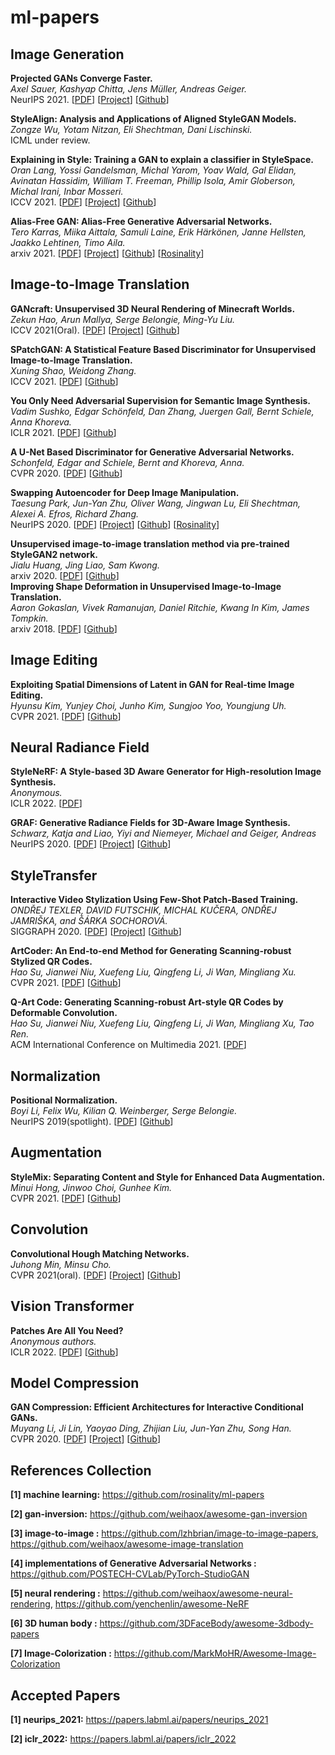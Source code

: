 # ml-papers

## Image Generation

**Projected GANs Converge Faster.**<br>
*Axel Sauer, Kashyap Chitta, Jens Müller, Andreas Geiger.*<br>
NeurIPS 2021. [[PDF](https://arxiv.org/abs/2111.01007)] [[Project](https://sites.google.com/view/projected-gan/)] [[Github](https://github.com/autonomousvision/projected_gan)] 

**StyleAlign: Analysis and Applications of Aligned StyleGAN Models.**<br>
*Zongze Wu, Yotam Nitzan, Eli Shechtman, Dani Lischinski.*<br>
ICML under review.

**Explaining in Style: Training a GAN to explain a classifier in StyleSpace.**<br>
*Oran Lang, Yossi Gandelsman, Michal Yarom, Yoav Wald, Gal Elidan, Avinatan Hassidim, William T. Freeman, Phillip Isola, Amir Globerson, Michal Irani, Inbar Mosseri.*<br>
ICCV 2021. [[PDF](https://arxiv.org/abs/2104.13369)] [[Project](https://explaining-in-style.github.io/)] [[Github](https://github.com/google/explaining-in-style)] 

**Alias-Free GAN: Alias-Free Generative Adversarial Networks.**<br>
*Tero Karras, Miika Aittala, Samuli Laine, Erik Härkönen, Janne Hellsten, Jaakko Lehtinen, Timo Aila.*<br>
arxiv 2021. [[PDF](https://arxiv.org/abs/2106.12423)] [[Project](https://nvlabs.github.io/alias-free-gan/)] [[Github](https://github.com/NVlabs/alias-free-gan)] [[Rosinality](https://github.com/rosinality/alias-free-gan-pytorch)] 


## Image-to-Image Translation

**GANcraft: Unsupervised 3D Neural Rendering of Minecraft Worlds.**<br>
*Zekun Hao, Arun Mallya, Serge Belongie, Ming-Yu Liu.*<br>
ICCV 2021(Oral). [[PDF](https://arxiv.org/abs/2104.07659)] [[Project](https://nvlabs.github.io/GANcraft/)] [[Github](https://github.com/NVlabs/imaginaire)] 

**SPatchGAN: A Statistical Feature Based Discriminator for Unsupervised Image-to-Image Translation.**<br>
*Xuning Shao, Weidong Zhang.*<br>
ICCV 2021. [[PDF](https://arxiv.org/abs/2103.16219)] [[Github](https://github.com/NetEase-GameAI/SPatchGAN)] 

**You Only Need Adversarial Supervision for Semantic Image Synthesis.**<br>
*Vadim Sushko, Edgar Schönfeld, Dan Zhang, Juergen Gall, Bernt Schiele, Anna Khoreva.*<br>
ICLR 2021. [[PDF](https://arxiv.org/abs/2012.04781)] [[Github](https://github.com/boschresearch/OASIS)] 

**A U-Net Based Discriminator for Generative Adversarial Networks.**<br>
*Schonfeld, Edgar and Schiele, Bernt and Khoreva, Anna.*<br>
CVPR 2020. [[PDF](https://arxiv.org/abs/2002.12655)] [[Github](https://github.com/boschresearch/unetgan)] 

**Swapping Autoencoder for Deep Image Manipulation.**<br>
*Taesung Park, Jun-Yan Zhu, Oliver Wang, Jingwan Lu, Eli Shechtman, Alexei A. Efros, Richard Zhang.*<br>
NeurIPS 2020. [[PDF](https://arxiv.org/abs/2007.00653)] [[Project](https://taesung.me/SwappingAutoencoder/)] [[Github](https://github.com/taesungp/swapping-autoencoder-pytorch)] [[Rosinality](https://github.com/rosinality/swapping-autoencoder-pytorch)] 

**Unsupervised image-to-image translation method via pre-trained StyleGAN2 network.**<br>
*Jialu Huang, Jing Liao, Sam Kwong.*<br>
arxiv 2020. [[PDF](https://arxiv.org/abs/2010.05713)] [[Github](https://github.com/HideUnderBush/UI2I_via_StyleGAN2)]  
**Improving Shape Deformation in Unsupervised Image-to-Image Translation.**<br>
*Aaron Gokaslan, Vivek Ramanujan, Daniel Ritchie, Kwang In Kim, James Tompkin.*<br>
arxiv 2018. [[PDF](https://arxiv.org/abs/1808.04325)] [[Github](https://github.com/brownvc/ganimorph)] 


## Image Editing

**Exploiting Spatial Dimensions of Latent in GAN for Real-time Image Editing.**<br>
*Hyunsu Kim, Yunjey Choi, Junho Kim, Sungjoo Yoo, Youngjung Uh.*<br>
CVPR 2021. [[PDF](https://arxiv.org/abs/2104.14754)] [[Github](https://github.com/naver-ai/StyleMapGAN)] 


## Neural Radiance Field

**StyleNeRF: A Style-based 3D Aware Generator for High-resolution Image Synthesis.**<br>
*Anonymous.*<br>
ICLR 2022. [[PDF](https://openreview.net/forum?id=iUuzzTMUw9K)] 


**GRAF: Generative Radiance Fields for 3D-Aware Image Synthesis.**<br>
*Schwarz, Katja and Liao, Yiyi and Niemeyer, Michael and Geiger, Andreas*<br>
NeurIPS 2020. [[PDF](https://arxiv.org/abs/2007.02442)] [[Project](https://avg.is.tuebingen.mpg.de/publications/schwarz2020neurips)] [[Github](https://github.com/autonomousvision/graf)] 

## StyleTransfer

**Interactive Video Stylization Using Few-Shot Patch-Based Training.**<br>
*ONDŘEJ TEXLER, DAVID FUTSCHIK, MICHAL KUČERA, ONDŘEJ JAMRIŠKA, and ŠÁRKA SOCHOROVÁ.*<br>
SIGGRAPH 2020. [[PDF](https://ondrejtexler.github.io/res/Texler20-SIG_patch-based_training_main.pdf)] [[Project](https://ondrejtexler.github.io/patch-based_training/)] [[Github](https://github.com/OndrejTexler/Few-Shot-Patch-Based-Training)] 

**ArtCoder: An End-to-end Method for Generating Scanning-robust Stylized QR Codes.**<br>
*Hao Su, Jianwei Niu, Xuefeng Liu, Qingfeng Li, Ji Wan, Mingliang Xu.*<br>
CVPR 2021. [[PDF](https://arxiv.org/abs/2011.07815)] [[Github](https://github.com/SwordHolderSH/ArtCoder)] 

**Q-Art Code: Generating Scanning-robust Art-style QR Codes by Deformable Convolution.**<br>
*Hao Su, Jianwei Niu, Xuefeng Liu, Qingfeng Li, Ji Wan, Mingliang Xu, Tao Ren.*<br>
ACM International Conference on Multimedia 2021. [[PDF](https://dl.acm.org/doi/abs/10.1145/3474085.3475239)] 
## Normalization

**Positional Normalization.**<br>
*Boyi Li, Felix Wu, Kilian Q. Weinberger, Serge Belongie.*<br>
NeurIPS 2019(spotlight). [[PDF](https://arxiv.org/abs/1907.04312)] [[Github](https://github.com/Boyiliee/Positional-Normalization)]  


## Augmentation

**StyleMix: Separating Content and Style for Enhanced Data Augmentation.**<br>
*Minui Hong, Jinwoo Choi, Gunhee Kim.*<br>
CVPR 2021. [[PDF](https://openaccess.thecvf.com/content/CVPR2021/papers/Hong_StyleMix_Separating_Content_and_Style_for_Enhanced_Data_Augmentation_CVPR_2021_paper.pdf)] [[Github](https://github.com/alsdml/StyleMix)]


## Convolution

**Convolutional Hough Matching Networks.**<br>
*Juhong Min, Minsu Cho.*<br>
CVPR 2021(oral). [[PDF](https://arxiv.org/abs/2103.16831)] [[Project](http://cvlab.postech.ac.kr/research/CHM)] [[Github](https://github.com/juhongm999/chm)] 


## Vision Transformer

**Patches Are All You Need?**<br>
*Anonymous authors.*<br>
ICLR 2022. [[PDF](https://openreview.net/pdf?id=TVHS5Y4dNvM)] [[Github](https://github.com/tmp-iclr/convmixer)] 


## Model Compression

**GAN Compression: Efficient Architectures for Interactive Conditional GANs.**<br>
*Muyang Li, Ji Lin, Yaoyao Ding, Zhijian Liu, Jun-Yan Zhu, Song Han.*<br>
CVPR 2020. [[PDF](https://arxiv.org/abs/2003.08936)] [[Project](https://hanlab.mit.edu/projects/gancompression)] [[Github](https://github.com/mit-han-lab/gan-compression)]  



## References Collection

**[1] machine learning:** https://github.com/rosinality/ml-papers

**[2] gan-inversion:** https://github.com/weihaox/awesome-gan-inversion

**[3] image-to-image :** https://github.com/lzhbrian/image-to-image-papers, https://github.com/weihaox/awesome-image-translation

**[4] implementations of Generative Adversarial Networks :** https://github.com/POSTECH-CVLab/PyTorch-StudioGAN

**[5] neural rendering :** https://github.com/weihaox/awesome-neural-rendering, https://github.com/yenchenlin/awesome-NeRF

**[6] 3D human body :** https://github.com/3DFaceBody/awesome-3dbody-papers

**[7] Image-Colorization :** https://github.com/MarkMoHR/Awesome-Image-Colorization

## Accepted Papers

**[1] neurips_2021:** https://papers.labml.ai/papers/neurips_2021

**[2] iclr_2022:** https://papers.labml.ai/papers/iclr_2022

